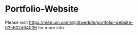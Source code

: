 # Portfolio-Website

Please visit https://medium.com/@jdtweddle/portfolio-website-03c602d94036 for more info
